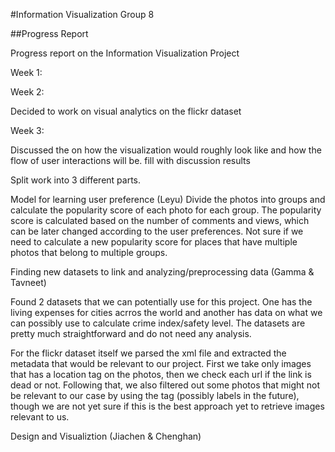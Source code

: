 #Information Visualization Group 8

##Progress Report

Progress report on the Information Visualization Project

Week 1:

Week 2: 

Decided to work on visual analytics on the flickr dataset

Week 3:

Discussed the on how the visualization would roughly look like and how the flow of user interactions will be.
fill with discussion results

Split work into 3 different parts.

Model for learning user preference (Leyu)
Divide the photos into groups and calculate the popularity score of each photo for each group. 
The popularity score is calculated based on the number of comments and views, which can be later changed according to the user preferences.
Not sure if we need to calculate a new popularity score for places that have multiple photos that belong to multiple groups.

Finding new datasets to link and analyzing/preprocessing data (Gamma & Tavneet)
  
Found 2 datasets that we can potentially use for this project. One has the living expenses for cities acrros the world and another has 
data on what we can possibly use to calculate crime index/safety level. The datasets are pretty much straightforward and do not need any analysis.
  
For the flickr dataset itself we parsed the xml file and extracted the metadata that would be relevant to our project. First we take only
images that has a location tag on the photos, then we check each url if the link is dead or not. Following that, we also filtered out
some photos that might not be relevant to our case by using the tag (possibly labels in the future), though we are not yet sure if this
is the best approach yet to retrieve images relevant to us.


Design and Visualiztion (Jiachen & Chenghan)
